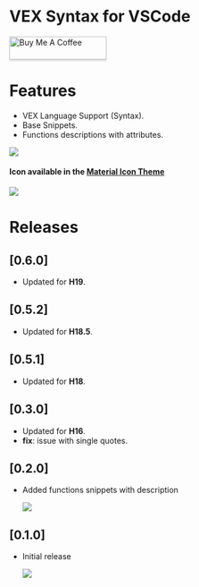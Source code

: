 # VEX Syntax for VSCode

<a href="https://www.buymeacoffee.com/melmass" target="_blank"><img src="https://www.buymeacoffee.com/assets/img/custom_images/orange_img.png" alt="Buy Me A Coffee" style="height: 41px !important;width: 174px !important;box-shadow: 0px 3px 2px 0px rgba(190, 190, 190, 0.5) !important;-webkit-box-shadow: 0px 3px 2px 0px rgba(190, 190, 190, 0.5) !important;" ></a>

# Features
- VEX Language Support (Syntax).
- Base Snippets.
- Functions descriptions with attributes.

![](https://raw.githubusercontent.com/melMass/vscode-vex/master/images/syntax.png)

#### Icon available in the [Material Icon Theme](https://github.com/PKief/vscode-material-icon-theme)
![](https://raw.githubusercontent.com/melMass/vscode-vex/master/images/files.png)

# Releases
## [0.6.0]
- Updated for **H19**.

## [0.5.2]
- Updated for **H18.5**.

## [0.5.1]
- Updated for **H18**.
 
## [0.3.0]
- Updated for **H16**.
- **fix**: issue with single quotes.

## [0.2.0]

- Added functions snippets with description
	
	![](https://raw.githubusercontent.com/melMass/vscode-vex/master/images/function_descriptions.gif)

## [0.1.0]

- Initial release
	
	![](https://raw.githubusercontent.com/melMass/vscode-vex/master/images/basic_snippets.gif)

